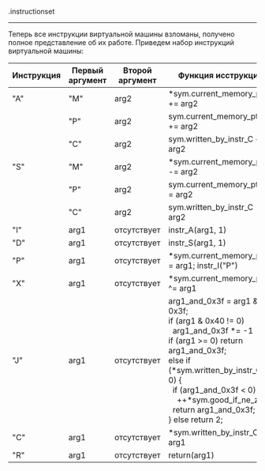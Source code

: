 .instructionset

---------------

Теперь все инструкции виртуальной машины взломаны, получено полное представление об их работе. Приведем набор инструкций виртуальной машины:

| Инструкция | Первый аргумент | Второй аргумент | Функция исструкции |
| ----------- | ------- | ------- | ----------------
| "A" | "M" | arg2 | \*sym.current_memory_ptr += arg2 |
|             | "P" | arg2 | sym.current_memory_ptr += arg2 |
|             | "C" | arg2 | sym.written_by_instr_C += arg2 |
| "S" | "M" | arg2 | \*sym.current_memory_ptr -= arg2 |
|             | "P" | arg2 | sym.current_memory_ptr -= arg2 |
|             | "C" | arg2 | sym.written_by_instr_C -= arg2 |
| "I" | arg1 | отсутствует | instr_A(arg1, 1) |
| "D" | arg1 | отсутствует | instr_S(arg1, 1) |
| "P" | arg1 | отсутствует | \*sym.current_memory_ptr = arg1; instr_I("P") |
| "X" | arg1 | отсутствует | \*sym.current_memory_ptr ^= arg1 |
| "J" | arg1 | отсутствует | arg1_and_0x3f = arg1 & 0x3f;<br>if (arg1 & 0x40 != 0)<br>&nbsp;&nbsp;arg1_and_0x3f \*= -1<br>if (arg1 >= 0) return arg1_and_0x3f;<br>else if (\*sym.written_by_instr_C != 0) {<br>&nbsp;&nbsp;if (arg1_and_0x3f < 0)<br>&nbsp;&nbsp;&nbsp;&nbsp;++\*sym.good_if_ne_zero;<br>&nbsp;&nbsp;return arg1_and_0x3f;<br>} else return 2; |
| "C" | arg1 | отсутствует | \*sym.written_by_instr_C = arg1 |
| "R" | arg1 | отсутствует | return(arg1) |
